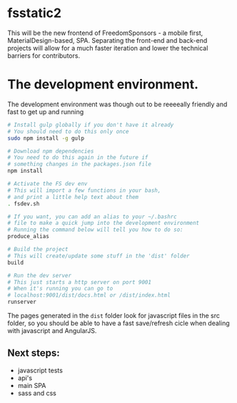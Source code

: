 # fsstatic2

This will be the new frontend of FreedomSponsors - a mobile first, MaterialDesign-based, SPA.
Separating the front-end and back-end projects will allow for a much faster iteration and lower the technical barriers for contributors.

# The development environment.

The development environment was though out to be reeeeally friendly and fast to get up and running

```bash
# Install gulp globally if you don't have it already
# You should need to do this only once
sudo npm install -g gulp

# Download npm dependencies
# You need to do this again in the future if 
# something changes in the packages.json file
npm install

# Activate the FS dev env
# This will import a few functions in your bash, 
# and print a little help text about them
. fsdev.sh

# If you want, you can add an alias to your ~/.bashrc 
# file to make a quick jump into the development environment
# Running the command below will tell you how to do so:
produce_alias

# Build the project
# This will create/update some stuff in the 'dist' folder
build

# Run the dev server
# This just starts a http server on port 9001
# When it's running you can go to 
# localhost:9001/dist/docs.html or /dist/index.html
runserver
```

The pages generated in the `dist` folder look for javascript files in the src folder, so you should be able to have a fast save/refresh cicle when dealing with javascript and AngularJS.

## Next steps:

* javascript tests
* api's
* main SPA
* sass and css